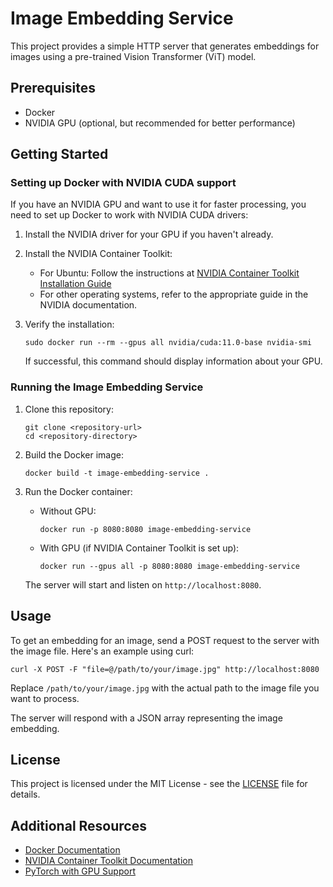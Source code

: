 # Image Embedding Service

This project provides a simple HTTP server that generates embeddings for images using a pre-trained Vision Transformer (ViT) model.

## Prerequisites

- Docker
- NVIDIA GPU (optional, but recommended for better performance)

## Getting Started

### Setting up Docker with NVIDIA CUDA support

If you have an NVIDIA GPU and want to use it for faster processing, you need to set up Docker to work with NVIDIA CUDA drivers:

1. Install the NVIDIA driver for your GPU if you haven't already.
2. Install the NVIDIA Container Toolkit:
   - For Ubuntu: Follow the instructions at [NVIDIA Container Toolkit Installation Guide](https://docs.nvidia.com/datacenter/cloud-native/container-toolkit/install-guide.html#docker)
   - For other operating systems, refer to the appropriate guide in the NVIDIA documentation.

3. Verify the installation:
   ```
   sudo docker run --rm --gpus all nvidia/cuda:11.0-base nvidia-smi
   ```
   If successful, this command should display information about your GPU.

### Running the Image Embedding Service

1. Clone this repository:
   ```
   git clone <repository-url>
   cd <repository-directory>
   ```

2. Build the Docker image:
   ```
   docker build -t image-embedding-service .
   ```

3. Run the Docker container:
   - Without GPU:
     ```
     docker run -p 8080:8080 image-embedding-service
     ```
   - With GPU (if NVIDIA Container Toolkit is set up):
     ```
     docker run --gpus all -p 8080:8080 image-embedding-service
     ```

   The server will start and listen on `http://localhost:8080`.

## Usage

To get an embedding for an image, send a POST request to the server with the image file. Here's an example using curl:

```
curl -X POST -F "file=@/path/to/your/image.jpg" http://localhost:8080
```

Replace `/path/to/your/image.jpg` with the actual path to the image file you want to process.

The server will respond with a JSON array representing the image embedding.

## License

This project is licensed under the MIT License - see the [LICENSE](LICENSE) file for details.

## Additional Resources

- [Docker Documentation](https://docs.docker.com/)
- [NVIDIA Container Toolkit Documentation](https://docs.nvidia.com/datacenter/cloud-native/container-toolkit/overview.html)
- [PyTorch with GPU Support](https://pytorch.org/get-started/locally/)
